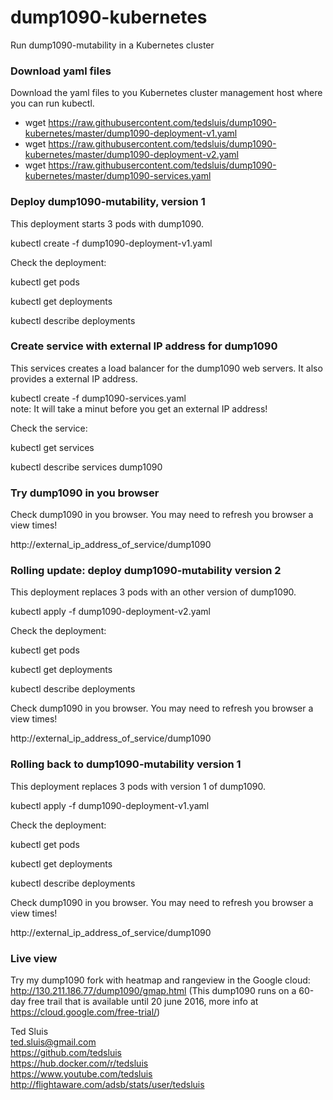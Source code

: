 # dump1090-kubernetes
Run dump1090-mutability in a Kubernetes cluster   
   
### Download yaml files   
   
Download the yaml files to you Kubernetes cluster management host where you can run kubectl.

* wget https://raw.githubusercontent.com/tedsluis/dump1090-kubernetes/master/dump1090-deployment-v1.yaml
* wget https://raw.githubusercontent.com/tedsluis/dump1090-kubernetes/master/dump1090-deployment-v2.yaml
* wget https://raw.githubusercontent.com/tedsluis/dump1090-kubernetes/master/dump1090-services.yaml   
   
### Deploy dump1090-mutability, version 1   
   
This deployment starts 3 pods with dump1090.
      
kubectl create -f dump1090-deployment-v1.yaml   
   
Check the deployment:   
   
kubectl get pods   
   
kubectl get deployments   
   
kubectl describe deployments   
   
### Create service with external IP address for dump1090   
   
This services creates a load balancer for the dump1090 web servers. It also provides a external IP address.
   
kubectl create -f dump1090-services.yaml   
note: It will take a minut before you get an external IP address!   
   
Check the service:   
   
kubectl get services

kubectl describe services dump1090
   
### Try dump1090 in you browser   
   
Check dump1090 in you browser. You may need to refresh you browser a view times!   
   
http://external_ip_address_of_service/dump1090   
   
### Rolling update: deploy dump1090-mutability version 2   
  
This deployment replaces 3 pods with an other version of dump1090.
      
kubectl apply -f dump1090-deployment-v2.yaml   
   
Check the deployment:   
   
kubectl get pods   
   
kubectl get deployments   
   
kubectl describe deployments   
   
Check dump1090 in you browser. You may need to refresh you browser a view times!   
   
http://external_ip_address_of_service/dump1090   
   
### Rolling back to dump1090-mutability version 1   
  
This deployment replaces 3 pods with version 1 of dump1090.
      
kubectl apply -f dump1090-deployment-v1.yaml   
   
Check the deployment:   
   
kubectl get pods   
   
kubectl get deployments   
   
kubectl describe deployments   
   
Check dump1090 in you browser. You may need to refresh you browser a view times!   
   
http://external_ip_address_of_service/dump1090   
  
### Live view
   
Try my dump1090 fork with heatmap and rangeview in the Google cloud: http://130.211.186.77/dump1090/gmap.html
(This dump1090 runs on a 60-day free trail that is available until 20 june 2016, more info at https://cloud.google.com/free-trial/)   
   
Ted Sluis   
ted.sluis@gmail.com   
https://github.com/tedsluis   
https://hub.docker.com/r/tedsluis   
https://www.youtube.com/tedsluis   
http://flightaware.com/adsb/stats/user/tedsluis   
